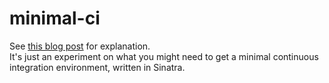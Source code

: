 minimal-ci
==========

See [this blog post](http://hirnerweichung2null.blogspot.de/2013/04/how-to-get-basic-travis-jenkins-ci.html) for explanation.  
It's just an experiment on what you might need to get a minimal continuous integration environment, written in Sinatra.
